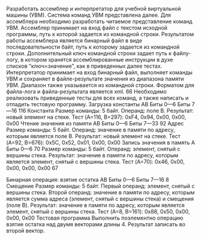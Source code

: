 Разработать ассемблер и интерпретатор для учебной виртуальной машины (УВМ). Система команд УВМ представлена далее.
Для ассемблера необходимо разработать читаемое представление команд УВМ. Ассемблер принимает на вход файл с текстом исходной программы, путь к которой задается из командной строки. Результатом работы ассемблера является бинарный файл в виде последовательности байт, путь к которому задается из командной строки. Дополнительный ключ командной строки задает путь к файлу- логу, в котором хранятся ассемблированные инструкции в духе списков “ключ=значение”, как в приведенных далее тестах.
Интерпретатор принимает на вход бинарный файл, выполняет команды УВМ и сохраняет в файле-результате значения из диапазона памяти УВМ. Диапазон также указывается из командной строки.
Форматом для файла-лога и файла-результата является xml. 66
Необходимо реализовать приведенные тесты для всех команд, а также написать и отладить тестовую программу.
Загрузка константы
AB
Биты 0—6 Биты 7—16
      116
Константа
Размер команды: 5 байт. Операнд: поле B. Результат: новый элемент на стеке.
Тест (A=116, B=297):
0xF4, 0x94, 0x00, 0x00, 0x00
Чтение значения из памяти
    AB
Биты 0—6 Биты 7—33
    92
Адрес
  Размер команды: 5 байт. Операнд: значение в памяти по адресу, которым является поле B. Результат: новый элемент на стеке.
Тест (A=92, B=676):
     0x5C, 0x52, 0x01, 0x00, 0x00
Запись значения в память
A
Биты 0—6 70
Размер команды: 5 байт. Операнд: элемент, снятый с вершины стека. Результат: значение в памяти по адресу, которым является элемент, снятый с вершины стека.
Тест (A=70):
     0x46, 0x00, 0x00, 0x00, 0x00
    67

Бинарная операция: взятие остатка
AB
Биты 0—6 Биты 7—16
      8
Смещение
  Размер команды: 5 байт. Первый операнд: элемент, снятый с вершины стека. Второй операнд: значение в памяти по адресу, которым является сумма адреса (элемент, снятый с вершины стека) и смещения (поле B). Результат: значение в памяти по адресу, которым является элемент, снятый с вершины стека.
Тест (A=8, B=161):
     0x88, 0x50, 0x00, 0x00, 0x00
Тестовая программа
Выполнить поэлементно операцию взятие остатка над двумя векторами длины 4. Результат записать во второй вектор.
